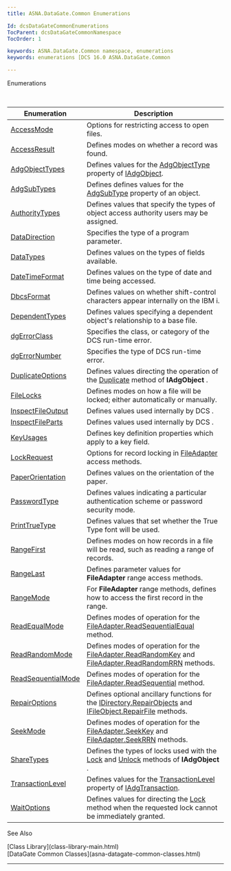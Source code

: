 ```yaml
---
title: ASNA.DataGate.Common Enumerations

Id: dcsDataGateCommonEnumerations
TocParent: dcsDataGateCommonNamespace
TocOrder: 1

keywords: ASNA.DataGate.Common namespace, enumerations
keywords: enumerations [DCS 16.0 ASNA.DataGate.Common

---
```


Enumerations

<br />



| Enumeration | Description |
| ---- | ---- |
| [AccessMode](access-mode-enumeration.html) | Options for restricting access to open files. |
| [AccessResult](access-result-enumeration.html) | Defines modes on whether a record was found. |
| [AdgObjectTypes](adg-object-types-enumeration.html) | Defines values for the [AdgObjectType](iadg-object-class-adg-object-type-property.html) property of [IAdgObject](iadg-object-class.html). |
| [AdgSubTypes](adg-subtypes-enumeration.html) | Defines defines values for the [AdgSubType](iadg-object-class-adg-subtype-property.html) property of an object. |
| [AuthorityTypes](authority-types-enumeration.html) | Defines values that specify the types of object access authority users may be assigned. |
| [DataDirection](data-direction-enumeration.html) | Specifies the type of a program parameter. |
| [DataTypes](data-types-enumeration.html) | Defines values on the types of fields available. |
| [DateTimeFormat](date-time-format-enumeration.html) | Defines values on the type of date and time being accessed. |
| [DbcsFormat](dbcs-format-enumeration.html) | Defines values on whether shift-control characters appear internally on the IBM i. |
| [DependentTypes](dependent-types-enumeration.html) | Defines values specifying a dependent object's relationship to a base file. |
| [dgErrorClass](dgerror-class-enumeration.html) | Specifies the class, or category of the DCS run-time error. |
| [dgErrorNumber](dgerror-number-enumeration.html) | Specifies the type of DCS run-time error. |
| [DuplicateOptions](duplicate-options-enumeration.html) | Defines values directing the operation of the [ Duplicate](iadg-object-class-duplicate-method.html) method of **IAdgObject** . |
| [FileLocks](file-locks-enumeration.html) | Defines modes on how a file will be locked; either automatically or manually. |
| [InspectFileOutput](inspect-file-output-enumeration.html) | Defines values used internally by DCS . |
| [InspectFileParts](inspect-file-parts-enumeration.html) | Defines values used internally by DCS . |
| [KeyUsages](key-usages-enumeration.html) | Defines key definition properties which apply to a key field. |
| [LockRequest](lock-request-enumeration.html) | Options for record locking in [FileAdapter](file-adapter-class.html) access methods. |
| [PaperOrientation](paper-orientation-enumeration.html) | Defines values on the orientation of the paper. |
| [PasswordType](password-type-enumeration.html) | Defines values indicating a particular authentication scheme or password security mode. |
| [PrintTrueType](print-true-type-enumeration.html) | Defines values that set whether the True Type font will be used. |
| [RangeFirst](range-first-enumeration.html) | Defines modes on how records in a file will be read, such as reading a range of records. |
| [RangeLast](range-last-enumeration.html) | Defines parameter values for **FileAdapter** range access methods. |
| [RangeMode](range-mode-enumeration.html) | For **FileAdapter** range methods, defines how to access the first record in the range. |
| [ReadEqualMode](read-equal-mode-enumeration.html) | Defines modes of operation for the [ FileAdapter.ReadSequentialEqual](file-adapter-class-read-sequential-equal-method.html) method. |
| [ReadRandomMode](read-random-mode-enumeration.html) | Defines modes of operation for the [ FileAdapter.ReadRandomKey](file-adapter-class-read-random-key-method.html) and [ FileAdapter.ReadRandomRRN](file-adapter-class-read-random-rrn-method.html) methods. |
| [ReadSequentialMode](read-sequential-mode-enumeration.html) | Defines modes of operation for the [ FileAdapter.ReadSequential](file-adapter-class-read-sequential-method.html) method. |
| [RepairOptions](repair-options-enumeration.html) | Defines optional ancillary functions for the [ IDirectory.RepairObjects](idirectory-class-repair-objects-method.html) and [ IFileObject.RepairFile](ifile-object-class-repair-file-method.html) methods. |
| [SeekMode](seek-mode-enumeration.html) | Defines modes of operation for the [FileAdapter.SeekKey](file-adapter-class-seek-key-method.html) and [FileAdapter.SeekRRN](file-adapter-class-seek-rrn-method.html) methods. |
| [ShareTypes](share-types-enumeration.html) | Defines the types of locks used with the [Lock](iadg-object-class-lock-method.html) and [Unlock](iadg-object-class-unlock-method.html) methods of **IAdgObject** . |
| [TransactionLevel](transaction-level-enumeration.html) | Defines values for the [TransactionLevel](iadg-transaction-class-transaction-level-property.html) property of [IAdgTransaction](iadg-transaction-class.html). |
| [WaitOptions](wait-options-enumeration.html) | Defines values for directing the [Lock](iadg-object-class-lock-method.html) method when the requested lock cannot be immediately granted. |



See Also

<dl />
      [Class Library](class-library-main.html)
      <br />
      [DataGate Common Classes](asna-datagate-common-classes.html)

---

